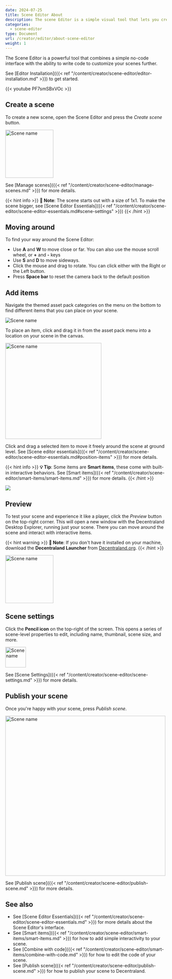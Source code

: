 ```yaml
---
date: 2024-07-25
title: Scene Editor About
description: The scene Editor is a simple visual tool that lets you create and publish Decentraland scenes.
categories:
  - scene-editor
type: Document
url: /creator/editor/about-scene-editor
weight: 1
---
```


The Scene Editor is a powerful tool that combines a simple no-code interface with the ability to write code to customize your scenes further.

See [Editor Installation]({{< ref "/content/creator/scene-editor/editor-installation.md" >}}) to get started.

<!-- TODO: update video -->

{{< youtube PF7smSBxVOc >}}

## Create a scene

To create a new scene, open the Scene Editor and press the _Create scene_ button.

<img src="/images/editor/create-scene.png" width="150" alt="Scene name"/>

See [Manage scenes]({{< ref "/content/creator/scene-editor/manage-scenes.md" >}}) for more details.

{{< hint info >}}
**📔 Note**: The scene starts out with a size of 1x1. To make the scene bigger, see [Scene Editor Essentials]({{< ref "/content/creator/scene-editor/scene-editor-essentials.md#scene-settings" >}})
{{< /hint >}}

<!-- TODO: in the future talk about templates -->

## Moving around

To find your way around the Scene Editor:

- Use **A** and **W** to move close or far. You can also use the mouse scroll wheel, or **+** and **-** keys
- Use **S** and **D** to move sideways.
- Click the mouse and drag to rotate. You can click either with the Right or the Left button.
- Press **Space bar** to reset the camera back to the default position

## Add items

Navigate the themed asset pack categories on the menu on the bottom to find different items that you can place on your scene.

<img src="/images/editor/asset-packs.png" alt="Scene name"/>

To place an item, click and drag it in from the asset pack menu into a location on your scene in the canvas.

<img src="/images/editor/drop-item.gif" width="300" alt="Scene name"/>

Click and drag a selected item to move it freely around the scene at ground level. See [Scene editor essentials]({{< ref "/content/creator/scene-editor/scene-editor-essentials.md#position-items" >}}) for more details.

{{< hint info >}}
**💡 Tip**: Some items are **Smart items**, these come with built-in interactive behaviors. See [Smart items]({{< ref "/content/creator/scene-editor/smart-items/smart-items.md" >}}) for more details.
{{< /hint >}}

<img src="/images/editor/smart-items.jpg"/>

## Preview

To test your scene and experience it like a player, click the _Preview_ button on the top-right corner. This will open a new window with the Decentraland Desktop Explorer, running just your scene. There you can move around the scene and interact with interactive items.

{{< hint warning >}}
**📔 Note**: If you don't have it installed on your machine, download the **Decentraland Launcher** from [Decentraland.org](https://decentraland.org).
{{< /hint >}}

<img src="/images/editor/preview-button.png" width="150" alt="Scene name"/>

## Scene settings

Click the **Pencil icon** on the top-right of the screen. This opens a series of scene-level properties to edit, including name, thumbnail, scene size, and more.

<img src="/images/editor/pencil-icon.png" alt="Scene name" width="64"/>

See [Scene Settings]({{< ref "/content/creator/scene-editor/scene-settings.md" >}}) for more details.

## Publish your scene

Once you're happy with your scene, press _Publish scene_.

 <img src="/images/editor/publish-options.png" alt="Scene name" width="500"/>

See [Publish scene]({{< ref "/content/creator/scene-editor/publish-scene.md" >}}) for more details.

## See also

- See [Scene Editor Essentials]({{< ref "/content/creator/scene-editor/scene-editor-essentials.md" >}}) for more details about the Scene Editor's interface.
- See [Smart items]({{< ref "/content/creator/scene-editor/smart-items/smart-items.md" >}}) for how to add simple interactivity to your scene.
- See [Combine with code]({{< ref "/content/creator/scene-editor/smart-items/combine-with-code.md" >}}) for how to edit the code of your scene.
- See [Publish scene]({{< ref "/content/creator/scene-editor/publish-scene.md" >}}) for how to publish your scene to Decentraland.

